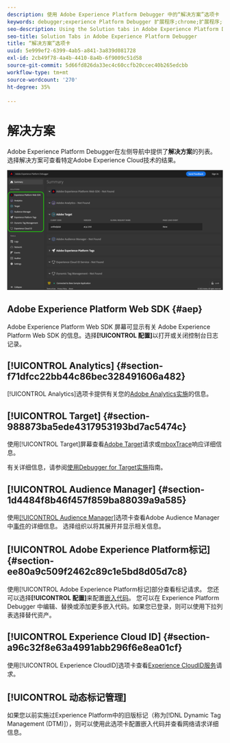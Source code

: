 ```yaml
---
description: 使用 Adobe Experience Platform Debugger 中的“解决方案”选项卡
keywords: debugger;experience Platform Debugger 扩展程序;chrome;扩展程序;摘要;清除;请求;解决方案;解决方案;信息;analytics;target;audience manager;media optimizer;amo;id 服务
seo-description: Using the Solution tabs in Adobe Experience Platform Debugger
seo-title: Solution Tabs in Adobe Experience Platform Debugger
title: “解决方案”选项卡
uuid: 5e999ef2-6399-4ab5-a841-3a839d081728
exl-id: 2cb49f78-4a4b-4410-8a4b-6f9009c51d58
source-git-commit: 5d66fd826da33ec4c60ccfb20ccec40b265edcbb
workflow-type: tm+mt
source-wordcount: '270'
ht-degree: 35%

---
```


# 解决方案

Adobe Experience Platform Debugger在左侧导航中提供了&#x200B;**解决方案**&#x200B;的列表。 选择解决方案可查看特定Adobe Experience Cloud技术的结果。

![调试器UI中显示的可用解决方案列表](../images/solutions/overview/left-nav.png)

## Adobe Experience Platform Web SDK {#aep}

Adobe Experience Platform Web SDK 屏幕可显示有关 Adobe Experience Platform Web SDK 的信息。选择&#x200B;**[!UICONTROL 配置]**&#x200B;以打开或关闭控制台日志记录。

## [!UICONTROL Analytics] {#section-f71dfcc22bb44c86bec328491606a482}

[!UICONTROL Analytics]选项卡提供有关您的[Adobe Analytics实施](https://experienceleague.adobe.com/docs/analytics/implementation/home.html?lang=zh-Hans)的信息。

## [!UICONTROL Target] {#section-988873ba5ede4317953193bd7ac5474c}

使用[!UICONTROL Target]屏幕查看[Adobe Target](https://experienceleague.adobe.com/docs/target/using/target-home.html?lang=zh-Hans)请求或[mboxTrace](https://experienceleague.adobe.com/docs/target/using/activities/troubleshoot-activities/content-trouble.html?lang=zh-Hans#section_256FCF7C14BB435BA2C68049EF0BA99E)响应详细信息。

有关详细信息，请参阅[使用Debugger for Target实施](./target.md)指南。

## [!UICONTROL Audience Manager] {#section-1d4484f8b46f457f859ba88039a9a585}

使用[[!UICONTROL Audience Manager]](https://experienceleague.adobe.com/docs/audience-manager/user-guide/aam-home.html?lang=zh-Hans)选项卡查看Adobe Audience Manager中[事件](https://experienceleague.adobe.com/docs/audience-manager/user-guide/api-and-sdk-code/dcs/dcs-event-calls/dcs-event-calls.html?lang=zh-Hans)的详细信息。 选择组织以将其展开并显示相关信息。

## [!UICONTROL Adobe Experience Platform标记] {#section-ee80a9c509f2462c89c1e5bd8d05d7c8}

使用[!UICONTROL Adobe Experience Platform标记]部分查看标记请求。 您还可以选择&#x200B;**[!UICONTROL 配置]**&#x200B;来配置[嵌入代码](../../tags/ui/publishing/environments.md#embed-code)。 您可以在 Experience Platform Debugger 中编辑、替换或添加更多嵌入代码。如果您已登录，则可以使用下拉列表选择替代资产。

## [!UICONTROL Experience Cloud ID] {#section-a96c32f8e63a4991abb296f6e8ea01cf}

使用[!UICONTROL Experience CloudID]选项卡查看[Experience CloudID服务](https://experienceleague.adobe.com/docs/id-service/using/home.html?lang=zh-Hans)请求。

## [!UICONTROL 动态标记管理]

如果您以前实施过Experience Platform中的旧版标记（称为[!DNL Dynamic Tag Management (DTM)]），则可以使用此选项卡配置嵌入代码并查看网络请求详细信息。
